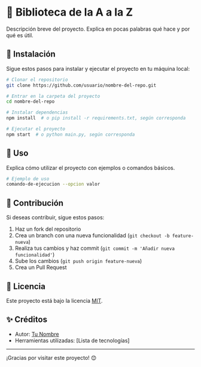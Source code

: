 # 📌 Biblioteca de la A a la Z

Descripción breve del proyecto. Explica en pocas palabras qué hace y por qué es útil.

## 🚀 Instalación

Sigue estos pasos para instalar y ejecutar el proyecto en tu máquina local:

```bash
# Clonar el repositorio
git clone https://github.com/usuario/nombre-del-repo.git

# Entrar en la carpeta del proyecto
cd nombre-del-repo

# Instalar dependencias
npm install  # o pip install -r requirements.txt, según corresponda

# Ejecutar el proyecto
npm start  # o python main.py, según corresponda
```

## 📖 Uso

Explica cómo utilizar el proyecto con ejemplos o comandos básicos.

```bash
# Ejemplo de uso
comando-de-ejecucion --opcion valor
```

## 🤝 Contribución

Si deseas contribuir, sigue estos pasos:

1. Haz un fork del repositorio
2. Crea un branch con una nueva funcionalidad (`git checkout -b feature-nueva`)
3. Realiza tus cambios y haz commit (`git commit -m 'Añadir nueva funcionalidad'`)
4. Sube los cambios (`git push origin feature-nueva`)
5. Crea un Pull Request

## 📜 Licencia

Este proyecto está bajo la licencia [MIT](LICENSE).

## ✨ Créditos

- Autor: [Tu Nombre](https://github.com/tu-usuario)
- Herramientas utilizadas: [Lista de tecnologías]

---

¡Gracias por visitar este proyecto! 😊
